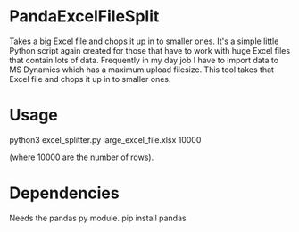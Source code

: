 # PandaExcelFileSplit
Takes a big Excel file and chops it up in to smaller ones. It's a simple little Python script again created for those that have to work with huge Excel files that contain lots of data. Frequently in my day job I have to import data to MS Dynamics which has a maximum upload filesize. This tool takes that Excel file and chops it up in to smaller ones.

# Usage
python3 excel_splitter.py large_excel_file.xlsx 10000

(where 10000 are the number of rows).

# Dependencies
Needs the pandas py module. pip install pandas
